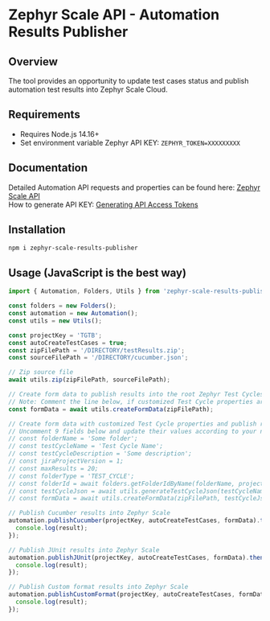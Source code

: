 # Zephyr Scale API - Automation Results Publisher

## Overview
The tool provides an opportunity to update test cases status and publish automation test results into Zephyr Scale Cloud.  

## Requirements
- Requires Node.js 14.16+
- Set environment variable Zephyr API KEY: `ZEPHYR_TOKEN=XXXXXXXXX`

## Documentation
Detailed Automation API requests and properties can be found here: [Zephyr Scale API](https://support.smartbear.com/zephyr-scale-cloud/api-docs/#tag/Automations)   
How to generate API KEY: [Generating API Access Tokens](https://support.smartbear.com/zephyr-scale-cloud/docs/rest-api/generating-api-access-tokens.html)  


## Installation
```
npm i zephyr-scale-results-publisher
```

## Usage (JavaScript is the best way)

```javascript
import { Automation, Folders, Utils } from 'zephyr-scale-results-publisher';

const folders = new Folders();
const automation = new Automation();
const utils = new Utils();

const projectKey = 'TGTB';
const autoCreateTestCases = true;
const zipFilePath = '/DIRECTORY/testResults.zip';
const sourceFilePath = '/DIRECTORY/cucumber.json';

// Zip source file
await utils.zip(zipFilePath, sourceFilePath);

// Create form data to publish results into the root Zephyr Test Cycles folder
// Note: Comment the line below, if customized Test Cycle properties are uncommented/used.
const formData = await utils.createFormData(zipFilePath);

// Create form data with customized Test Cycle properties and publish results into a specific Zephyr Test Cycles folder
// Uncomment 9 fields below and update their values according to your needs.
// const folderName = 'Some folder';
// const testCycleName = 'Test Cycle Name';
// const testCycleDescription = 'Some description';
// const jiraProjectVersion = 1;
// const maxResults = 20;
// const folderType = 'TEST_CYCLE';
// const folderId = await folders.getFolderIdByName(folderName, projectKey, maxResults, folderType);
// const testCycleJson = await utils.generateTestCycleJson(testCycleName, testCycleDescription, jiraProjectVersion, folderId);
// const formData = await utils.createFormData(zipFilePath, testCycleJson);

// Publish Cucumber results into Zephyr Scale
automation.publishCucumber(projectKey, autoCreateTestCases, formData).then((result) => {
  console.log(result);
});

// Publish JUnit results into Zephyr Scale
automation.publishJUnit(projectKey, autoCreateTestCases, formData).then((result) => {
  console.log(result);
});

// Publish Custom format results into Zephyr Scale
automation.publishCustomFormat(projectKey, autoCreateTestCases, formData).then((result) => {
  console.log(result);
});

```
